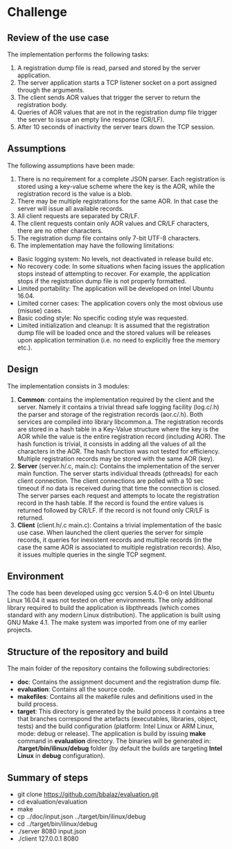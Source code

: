 # Challenge

## Review of the use case
The implementation performs the following tasks:
1. A registration dump file is read, parsed and stored by the server application.
2. The server application starts a TCP listener socket on a port assigned through the arguments.
3. The client sends AOR values that trigger the server to return the registration body.
4. Queries of AOR values that are not in the registration dump file trigger the server to issue an empty line response (CR/LF).
5. After 10 seconds of inactivity the server tears down the TCP session.


## Assumptions
The following assumptions have been made:
1. There is no requirement for a complete JSON parser. Each registration is stored using a key-value scheme where the key is the AOR, while the registration record is the value is a blob.
2. There may be multiple registrations for the same AOR. In that case the server will issue all available records.
3. All client requests are separated by CR/LF.
4. The client requests contain only AOR values and CR/LF characters, there are no other characters.
5. The registration dump file contains only 7-bit UTF-8 characters.
6. The implementation may have the following limitations:
- Basic logging system: No levels, not deactivated in release build etc.
- No recovery code: In some situations when facing issues the application stops instead of attempting to recover. For example, the application stops if the registration dump file is not properly formatted. 
- Limited portability: The application will be developed on Intel Ubuntu 16.04.
- Limited corner cases: The application covers only the most obvious use (misuse) cases.
- Basic coding style: No specific coding style was requested.
- Limited initialization and cleanup: It is assumed that the registration dump file will be loaded once and the stored values will be releases upon application termination (i.e. no need to explicitly free the memory etc.).

## Design
The implementation consists in 3 modules:
1. **Common**: contains the implementation required by the client and the server. Namely it contains a trivial thread safe logging facility (log.c/.h) the parser and storage of the registration records (aor.c/.h). Both services are compiled into library libcommon.a. The registration records are stored in a hash table in a Key-Value structure where the key is the AOR while the value is the entire registration record (including AOR). The hash function is trivial, it consists in adding all the values of all the characters in the AOR. The hash function was not tested for efficiency. Multiple registration records may be stored with the same AOR (key).
2. **Server** (server.h/.c, main.c): Contains the implementation of the server main function. The server starts individual threads (pthreads) for each client connection. The client connections are polled with a 10 sec timeout if no data is received during that time the connection is closed. The server parses each request and attempts to locate the registration record in the hash table. If the record is found the entire values is returned followed by CR/LF. If the record is not found only CR/LF is returned.
3. **Client** (client.h/.c main.c): Contains a trivial implementation of the basic use case. When launched the client queries the server for simple records, it queries for inexistent records and multiple records (in the case the same AOR is associated to multiple registration records). Also, it issues multiple queries in the single TCP segment.

## Environment
The code has been developed using gcc version 5.4.0-6 on Intel Ubuntu Linux 16.04 it was not tested on other environments. The only additional library required to build the application is libpthreads (which comes standard with any modern Linux distribution). The application is built using GNU Make 4.1. The make system was imported from one of my earlier projects.

## Structure of the repository and build
The main folder of the repository contains the following subdirectories:
- **doc**: Contains the assignment document and the registration dump file.
- **evaluation**: Contains all the source code.
- **makefiles**: Contains all the makefile rules and definitions used in the build process.
- **target**: This directory is generated by the build process it contains a tree that branches correspond the artefacts (executables, libraries, object, tests) and the build configuration (platform: Intel Linux or ARM Linux, mode: debug or release).
The application is build by issuing **make** command in **evaluation** directory. The binaries will be generated in: **/target/bin/ilinux/debug** folder (by default the builds are targeting **Intel** **Linux** in **debug** configuration).

## Summary of steps
- git clone https://github.com/bbalaz/evaluation.git
- cd evaluation/evaluation
- make
- cp ../doc/input.json ../target/bin/ilinux/debug
- cd ../target/bin/ilinux/debug
- ./server 8080 input.json
- ./client 127.0.0.1 8080




